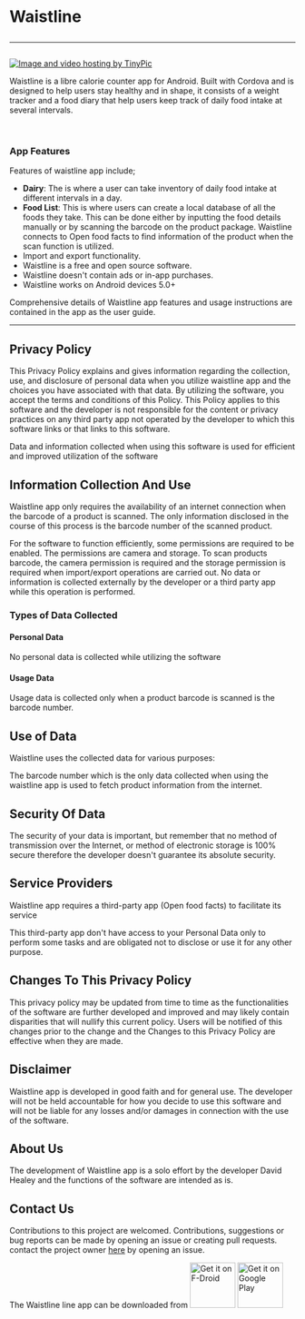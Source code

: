 # Waistline <hr>
<a href="http://tinypic.com?ref=vdgth4" target="_blank"><img src="http://i63.tinypic.com/vdgth4.png" border="0" alt="Image and video hosting by TinyPic"></a>

Waistline is a libre calorie counter app for Android. Built with Cordova and is designed to help users stay healthy and in shape, it consists of a weight tracker and a food diary that help users keep track of daily food intake at several intervals. 

&nbsp; 
&nbsp;
&nbsp;
&nbsp;

### App Features 
Features of waistline app include;

- **Dairy**: The is where a user can take inventory of daily food intake at different intervals in a day. 
- **Food List**: This is where users can create a local database of all the foods they take. This can be done either by inputting the food details manually or by scanning the barcode on the product package. Waistline connects to Open food facts to find information of the product when the scan function is utilized.
- Import and export functionality.
- Waistline is a free and open source software.
- Waistline doesn't contain ads or in-app purchases.
- Waistline works on Android devices 5.0+

Comprehensive details of Waistline app features and usage instructions are contained in the app as the user guide. <hr>

## Privacy Policy

<p>This Privacy Policy explains and gives information regarding the collection, use, and disclosure of personal data when you utilize waistline app and the choices you have associated with that data. By utilizing the software, you accept the terms and conditions of this Policy. This Policy applies to this software and the developer is not responsible for the content or privacy practices on any third party app not operated by the developer to which this software links or that links to this software.

<p>Data and information collected when using this software is used for efficient and improved utilization of the software 

<h2>Information Collection And Use</h2>
Waistline app only requires the availability of an internet connection when the barcode of a product is scanned. The only information disclosed in the course of this process is the barcode number of the scanned product.

For the software to function efficiently, some permissions are required to be enabled. The permissions are camera and storage. To scan products barcode, the camera permission is required and the storage permission is required when import/export operations are carried out. No data or information is collected externally by the developer or a third party app while this operation is performed.

<h3>Types of Data Collected</h3>

<h4>Personal Data</h4>

<p>No personal data is collected while utilizing the software</p>

<h4>Usage Data</h4>

<p>Usage data is collected only when a product barcode is scanned is the barcode number.

<h2>Use of Data</h2>
    
<p>Waistline uses the collected data for various purposes:</p>    
The barcode number which is the only data collected when using the waistline app is used to fetch product information from the internet.

<h2>Security Of Data</h2>
<p>The security of your data is important, but remember that no method of transmission over the Internet, or method of electronic storage is 100% secure therefore the developer doesn't guarantee its absolute security.

<h2>Service Providers</h2>
<p>Waistline app requires a third-party app (Open food facts) to facilitate its service 
<p> This third-party app don't have access to your Personal Data only to perform some tasks and are obligated not to disclose or use it for any other purpose.</p>

<h2>Changes To This Privacy Policy</h2>
<p> This privacy policy may be updated from time to time as the functionalities of the software are further developed and improved and may likely contain disparities that will nullify this current policy. Users will be notified of this changes prior to the change and the Changes to this Privacy Policy are effective when they are made.
      
<h2>Disclaimer</h2>      

Waistline app is developed in good faith and for general use. The developer will not be held accountable for how you decide to use this software and will not be liable for any losses and/or damages in connection with the use of the software.

<h2>About Us</h2>

The development of Waistline app is a solo effort by the developer David Healey and the functions of the software are intended as is. 

<h2>Contact Us</h2>

Contributions to this project are welcomed. Contributions, suggestions or bug reports can be made by opening an issue or creating pull requests.  contact the project owner [here](https://github.com/davidhealey/waistline) by opening an issue. 

The Waistline line app can be downloaded from
[<img src="https://f-droid.org/badge/get-it-on.png"
      alt="Get it on F-Droid"
      height="80">](https://f-droid.org/packages/com.waist.line/)
[<img src="https://play.google.com/intl/en_us/badges/images/generic/en-play-badge.png"
      alt="Get it on Google Play"
      height="80">](https://play.google.com/store/apps/details?id=com.waist.line)

                                       
                                       
